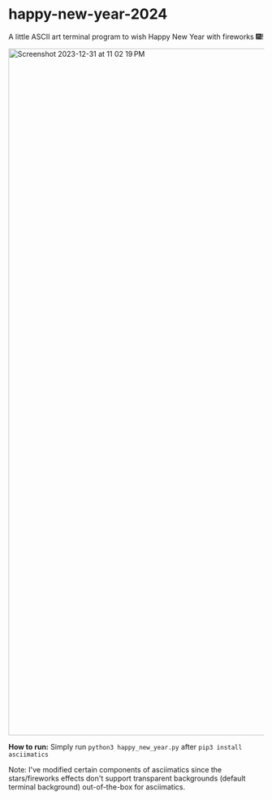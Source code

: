 # happy-new-year-2024
A little ASCII art terminal program to wish Happy New Year with fireworks 🎆!

<img width="1353" alt="Screenshot 2023-12-31 at 11 02 19 PM" src="https://github.com/Advait-M/happy-new-year-2024/assets/12927474/171428f0-aaad-4df2-9ec3-4008fb357b82">

**How to run:** Simply run `python3 happy_new_year.py` after `pip3 install asciimatics`

Note: I've modified certain components of asciimatics since the stars/fireworks effects don't support transparent backgrounds (default terminal background) out-of-the-box for asciimatics.
